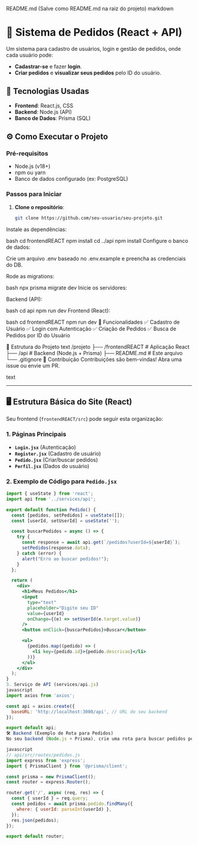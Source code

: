 README.md (Salve como README.md na raiz do projeto)
markdown
# 🚀 Sistema de Pedidos (React + API)

Um sistema para cadastro de usuários, login e gestão de pedidos, onde cada usuário pode:
- **Cadastrar-se** e fazer **login**.
- **Criar pedidos** e **visualizar seus pedidos** pelo ID do usuário.

## 🔧 Tecnologias Usadas
- **Frontend**: React.js, CSS
- **Backend**: Node.js (API)
- **Banco de Dados**: Prisma (SQL)

## ⚙️ Como Executar o Projeto

### Pré-requisitos
- Node.js (v18+)
- npm ou yarn
- Banco de dados configurado (ex: PostgreSQL)

### Passos para Iniciar
1. **Clone o repositório**:
   ```bash
   git clone https://github.com/seu-usuario/seu-projeto.git
Instale as dependências:

bash
cd frontendREACT
npm install
cd ../api
npm install
Configure o banco de dados:

Crie um arquivo .env baseado no .env.example e preencha as credenciais do DB.

Rode as migrations:

bash
npx prisma migrate dev
Inicie os servidores:

Backend (API):

bash
cd api
npm run dev
Frontend (React):

bash
cd frontendREACT
npm run dev
📌 Funcionalidades
✅ Cadastro de Usuário
✅ Login com Autenticação
✅ Criação de Pedidos
✅ Busca de Pedidos por ID do Usuário

📂 Estrutura do Projeto
text
/projeto
├── /frontendREACT       # Aplicação React
├── /api                 # Backend (Node.js + Prisma)
├── README.md            # Este arquivo
└── .gitignore
🤝 Contribuição
Contribuições são bem-vindas! Abra uma issue ou envie um PR.

text

---

## 🖥️ **Estrutura Básica do Site (React)**  
Seu frontend (`frontendREACT/src`) pode seguir esta organização:  

### 1. **Páginas Principais**  
- **`Login.jsx`** (Autenticação)  
- **`Register.jsx`** (Cadastro de usuário)  
- **`Pedido.jsx`** (Criar/buscar pedidos)  
- **`Perfil.jsx`** (Dados do usuário)  

### 2. **Exemplo de Código para `Pedido.jsx`**  
```jsx
import { useState } from 'react';
import api from '../services/api';

export default function Pedido() {
  const [pedidos, setPedidos] = useState([]);
  const [userId, setUserId] = useState('');

  const buscarPedidos = async () => {
    try {
      const response = await api.get(`/pedidos?userId=${userId}`);
      setPedidos(response.data);
    } catch (error) {
      alert("Erro ao buscar pedidos!");
    }
  };

  return (
    <div>
      <h1>Meus Pedidos</h1>
      <input
        type="text"
        placeholder="Digite seu ID"
        value={userId}
        onChange={(e) => setUserId(e.target.value)}
      />
      <button onClick={buscarPedidos}>Buscar</button>

      <ul>
        {pedidos.map((pedido) => (
          <li key={pedido.id}>{pedido.descricao}</li>
        ))}
      </ul>
    </div>
  );
}
3. Serviço de API (services/api.js)
javascript
import axios from 'axios';

const api = axios.create({
  baseURL: 'http://localhost:3000/api', // URL do seu backend
});

export default api;
🛠️ Backend (Exemplo de Rota para Pedidos)
No seu backend (Node.js + Prisma), crie uma rota para buscar pedidos por ID do usuário:

javascript
// api/src/routes/pedidos.js
import express from 'express';
import { PrismaClient } from '@prisma/client';

const prisma = new PrismaClient();
const router = express.Router();

router.get('/', async (req, res) => {
  const { userId } = req.query;
  const pedidos = await prisma.pedido.findMany({
    where: { userId: parseInt(userId) },
  });
  res.json(pedidos);
});

export default router;